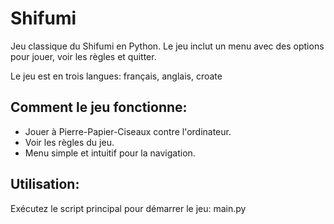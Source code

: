 # Shifumi

Jeu classique du Shifumi en Python. Le jeu inclut un menu avec des options pour jouer, voir les règles et quitter.


Le jeu est en trois langues: français, anglais, croate

## Comment le jeu fonctionne:

- Jouer à Pierre-Papier-Ciseaux contre l'ordinateur.
- Voir les règles du jeu.
- Menu simple et intuitif pour la navigation.


## Utilisation:

 Exécutez le script principal pour démarrer le jeu: main.py



